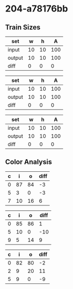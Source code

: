# 204-a78176bb
## Train Sizes

|set|w|h|A|
|---|---|---|---|
|input|10|10|100|
|output|10|10|100|
|diff|0|0|0|


|set|w|h|A|
|---|---|---|---|
|input|10|10|100|
|output|10|10|100|
|diff|0|0|0|


|set|w|h|A|
|---|---|---|---|
|input|10|10|100|
|output|10|10|100|
|diff|0|0|0|


## Color Analysis

|c|i|o|diff|
|---|---|---|---|
|0|87|84|-3|
|5|3|0|-3|
|7|10|16|6|


|c|i|o|diff|
|---|---|---|---|
|0|85|86|1|
|5|10|0|-10|
|9|5|14|9|


|c|i|o|diff|
|---|---|---|---|
|0|82|80|-2|
|2|9|20|11|
|5|9|0|-9|

